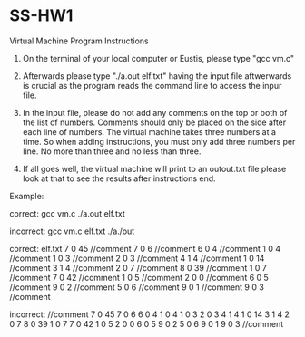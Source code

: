 # SS-HW1
Virtual Machine Program Instructions

1. On the terminal of your local computer or Eustis, please type "gcc vm.c"
   
2. Afterwards please type "./a.out elf.txt" having the input file aftwerwards is crucial as the program reads the command line to
 access the inpur file.

4. In the input file, please do not add any comments on the top or both of the list of numbers. Comments should only be placed on the
 side after each line of numbers. The virtual machine takes three numbers at a time. So when adding instructions, you must only add
three numbers per line. No more than three and no less than three.

5. If all goes well, the virtual machine will print to an outout.txt file please look at that to see the results after instructions
end.

Example:

correct:
gcc vm.c
./a.out elf.txt

incorrect:
gcc vm.c elf.txt
./a./out

correct:
elf.txt
7 0 45 //comment
7 0 6  //comment
6 0 4  //comment
1 0 4  //comment
1 0 3  //comment
2 0 3  //comment
4 1 4  //comment
1 0 14  //comment
3 1 4  //comment
2 0 7  //comment
8 0 39  //comment
1 0 7  //comment
7 0 42  //comment
1 0 5  //comment
2 0 0  //comment
6 0 5  //comment
9 0 2  //comment
5 0 6  //comment
9 0 1  //comment
9 0 3  //comment

incorrect:
//comment
7 0 45
7 0 6
6 0 4
1 0 4
1 0 3
2 0 3
4 1 4
1 0 14
3 1 4
2 0 7
8 0 39
1 0 7
7 0 42
1 0 5
2 0 0
6 0 5
9 0 2
5 0 6
9 0 1
9 0 3
//comment
